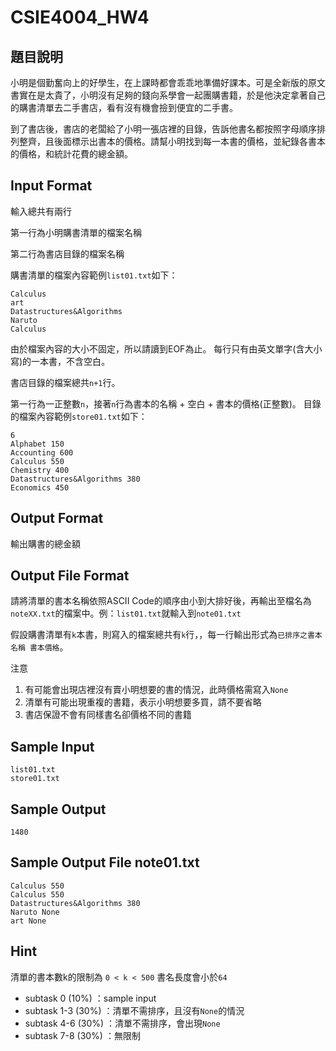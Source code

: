 # CSIE4004_HW4
## 題目說明
小明是個勤奮向上的好學生，在上課時都會乖乖地準備好課本。可是全新版的原文書實在是太貴了，小明沒有足夠的錢向系學會一起團購書籍，於是他決定拿著自己的購書清單去二手書店，看有沒有機會撿到便宜的二手書。

到了書店後，書店的老闆給了小明一張店裡的目錄，告訴他書名都按照字母順序排列整齊，且後面標示出書本的價格。請幫小明找到每一本書的價格，並紀錄各書本的價格，和統計花費的總金額。


## Input Format
輸入總共有兩行

第一行為小明購書清單的檔案名稱

第二行為書店目錄的檔案名稱

購書清單的檔案內容範例`list01.txt`如下：
```
Calculus
art
Datastructures&Algorithms
Naruto
Calculus
```
由於檔案內容的大小不固定，所以請讀到EOF為止。
每行只有由英文單字(含大小寫)的一本書，不含空白。

書店目錄的檔案總共`n+1`行。

第一行為一正整數`n`，接著`n`行為書本的名稱 + 空白 + 書本的價格(正整數)。
目錄的檔案內容範例`store01.txt`如下：
```
6
Alphabet 150
Accounting 600
Calculus 550
Chemistry 400
Datastructures&Algorithms 380
Economics 450
```

## Output Format
輸出購書的總金額

## Output File Format
請將清單的書本名稱依照ASCII Code的順序由小到大排好後，再輸出至檔名為`noteXX.txt`的檔案中。例：`list01.txt`就輸入到`note01.txt`

假設購書清單有`k`本書，則寫入的檔案總共有`k`行，，每一行輸出形式為`已排序之書本名稱 書本價格`。

注意
1. 有可能會出現店裡沒有賣小明想要的書的情況，此時價格需寫入`None`
1. 清單有可能出現重複的書籍，表示小明想要多買，請不要省略
1. 書店保證不會有同樣書名卻價格不同的書籍

## Sample Input
```
list01.txt
store01.txt
```
## Sample Output

```
1480
```

## Sample Output File note01.txt
```
Calculus 550
Calculus 550
Datastructures&Algorithms 380
Naruto None
art None
```

## Hint
清單的書本數k的限制為  `0 < k < 500`
書名長度會小於`64`
* subtask 0 (10%) ：sample input
* subtask 1-3 (30%) ：清單不需排序，且沒有`None`的情況
* subtask 4-6 (30%) ：清單不需排序，會出現`None`
* subtask 7-8 (30%) ：無限制